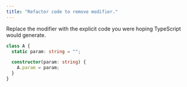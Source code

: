 ```yaml
---
title: "Refactor code to remove modifier."
---
```


Replace the modifier with the explicit code you were hoping TypeScript would
generate.

```ts
class A {
  static param: string = "";

  constructor(param: string) {
    A.param = param;
  }
}
```
